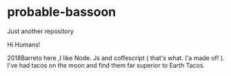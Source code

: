 # probable-bassoon
Just another repository



Hi Humans!

2018Barreto here ,I like Node. Js and coffescript ( that's what. I'a made of! ). I've had tacos on the moon and find them far superior to Earth Tacos.
